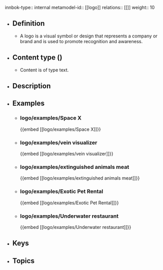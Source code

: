 innbok-type:: internal
metamodel-id:: [[logo]]
relations:: [[]]
weight:: 10

- ## Definition
  - A logo is a visual symbol or design that represents a company or brand and is used to promote recognition and awareness.
- ## Content type ()
  - Content is of type text.
  
- ## Description
- ## Examples
  - ### logo/examples/Space X
    {{embed [[logo/examples/Space X]]}}
  - ### logo/examples/vein visualizer
    {{embed [[logo/examples/vein visualizer]]}}
  - ### logo/examples/extinguished animals meat
    {{embed [[logo/examples/extinguished animals meat]]}}
  - ### logo/examples/Exotic Pet Rental
    {{embed [[logo/examples/Exotic Pet Rental]]}}
  - ### logo/examples/Underwater restaurant
    {{embed [[logo/examples/Underwater restaurant]]}}
  
- ## Keys
  
- ## Topics
  


